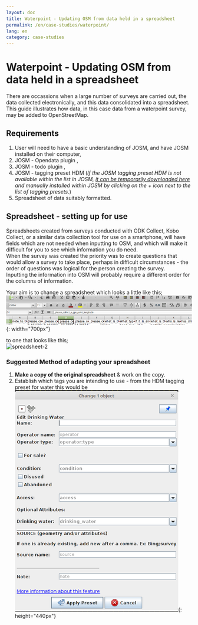 ```yaml
---
layout: doc
title: Waterpoint - Updating OSM from data held in a spreadsheet
permalink: /en/case-studies/waterpoint/
lang: en
category: case-studies
---
```


Waterpoint - Updating OSM from data held in a spreadsheet
============

<!-- > This guide may be downloaded as [Waterpoint_en.odt](/files/Waterpoint_en.odt) or [Waterpoint_en.pdf](/files/Waterpoint_en.pdf)  
> Created 2016-10-19  -->

There are occassions when a large number of surveys are carried out, the data collected electronically, and this data consolidated into a spreadsheet. This guide illustrates how data, in this case data from a waterpoint survey, may be added to OpenStreetMap.

Requirements
------------

1.  User will need to have a basic understanding of JOSM, and have JOSM installed on their computer,  
2.  JOSM - Opendata plugin <!-- ![opendata plugin][] -->,  
3.  JOSM - todo plugin <!-- ![todo plugin][] -->,  
4.  JOSM - tagging preset HDM <!-- ![tagging preset hdm][] --> (*If the JOSM tagging preset HDM is not available within the list in JOSM, [it can be temporarily downloaded here](https://nick-tallguy.co.uk/nextcloud/index.php/s/HPZCqOSpdmB5juE) and manually installed within JOSM by clicking on the + icon next to the list of tagging presets.*)
5.  Spreadsheet of data suitably formatted.  

Spreadsheet - setting up for use  
--------------------------------

Spreadsheets created from surveys conducted with ODK Collect, Kobo Collect, or a similar data collection tool for use on a smartphone, will have fields which are not needed when inputting to OSM, and which will make it difficult for you to see which information you do need.  
When the survey was created the priority was to create questions that would allow a survey to take place, perhaps in difficult circumstances - the order of questions was logical for the person creating the survey.  
Inputting the information into OSM will probably require a different order for the columns of information.

Your aim is to change a spreadsheet which looks a little like this;  
![spreadsheet-1][]{: width="700px"}  

to one that looks like this;  
![spreadsheet-2][]  

### Suggested Method of adapting your spreadsheet

1.  **Make a copy of the original spreadsheet** & work on the copy.  
2.  Establish which tags you are intending to use - from the HDM tagging preset for water this would be ![hdm-water][]{: height="440px"}  


[opendata plugin]: /images/case-studies/opendata-plugin.png
[todo plugin]: /images/case-studies/todo-plugin.png
[tagging preset hdm]: /images/case-studies/tagging-preset-hdm.png
[hdm-water]: /images/case-studies/hdm-water.png
[spreadsheet-1]: /images/case-studies/spreadsheet-1.png
[spreadsheet-2]: /images/case-studies/spreadsheet-2.png

